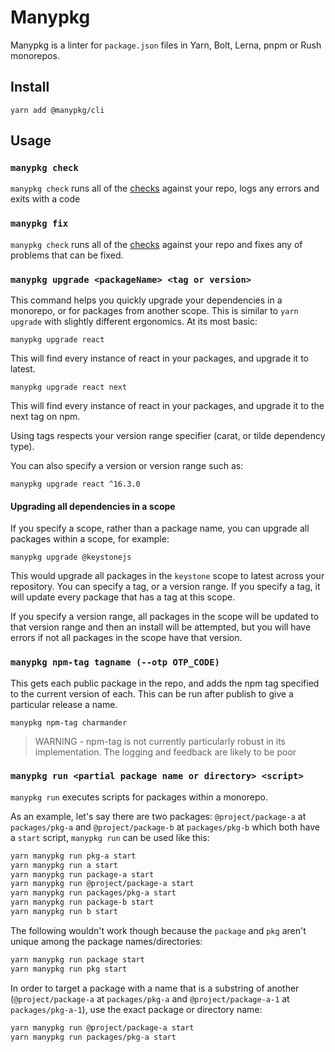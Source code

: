 # Manypkg

Manypkg is a linter for `package.json` files in Yarn, Bolt, Lerna, pnpm or Rush monorepos.

## Install

```
yarn add @manypkg/cli
```

## Usage

### `manypkg check`

`manypkg check` runs all of the [checks](#checks) against your repo, logs any errors and exits with a code

### `manypkg fix`

`manypkg check` runs all of the [checks](#checks) against your repo and fixes any of problems that can be fixed.

### `manypkg upgrade <packageName> <tag or version>`

This command helps you quickly upgrade your dependencies in a monorepo, or for packages from another scope. This is similar to `yarn upgrade` with slightly different ergonomics. At its most basic:

`manypkg upgrade react`

This will find every instance of react in your packages, and upgrade it to latest.

`manypkg upgrade react next`

This will find every instance of react in your packages, and upgrade it to the next tag on npm.

Using tags respects your version range specifier (carat, or tilde dependency type).

You can also specify a version or version range such as:

`manypkg upgrade react ^16.3.0`

#### Upgrading all dependencies in a scope

If you specify a scope, rather than a package name, you can upgrade all packages within a scope, for example:

`manypkg upgrade @keystonejs`

This would upgrade all packages in the `keystone` scope to latest across your repository. You can specify a tag, or a version range. If you specify a tag, it will update every package that has a tag at this scope.

If you specify a version range, all packages in the scope will be updated to that version range and then an install will be attempted, but you will have errors if not all packages in the scope have that version.

### `manypkg npm-tag tagname (--otp OTP_CODE)`

This gets each public package in the repo, and adds the npm tag specified to the current version of each. This can be run after publish to give a particular release a name.

`manypkg npm-tag charmander`

> WARNING - npm-tag is not currently particularly robust in its implementation. The logging and feedback are likely to be poor

### `manypkg run <partial package name or directory> <script>`

`manypkg run` executes scripts for packages within a monorepo.

As an example, let's say there are two packages: `@project/package-a` at `packages/pkg-a` and `@project/package-b` at `packages/pkg-b` which both have a `start` script, `manypkg run` can be used like this:

```bash
yarn manypkg run pkg-a start
yarn manypkg run a start
yarn manypkg run package-a start
yarn manypkg run @project/package-a start
yarn manypkg run packages/pkg-a start
yarn manypkg run package-b start
yarn manypkg run b start
```

The following wouldn't work though because the `package` and `pkg` aren't unique among the package names/directories:

```bash
yarn manypkg run package start
yarn manypkg run pkg start
```

In order to target a package with a name that is a substring of another (`@project/package-a` at `packages/pkg-a` and `@project/package-a-1` at `packages/pkg-a-1`), use the exact package or directory name:

```bash
yarn manypkg run @project/package-a start
yarn manypkg run packages/pkg-a start
```
